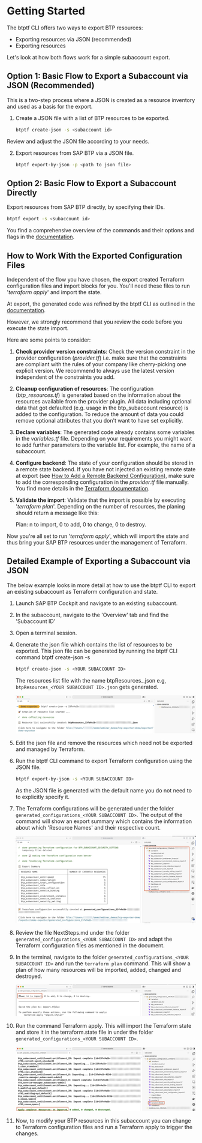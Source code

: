 # Getting Started

The btptf CLI offers two ways to export BTP resources:

- Exporting resources via JSON (recommended)
- Exporting resources

Let's look at how both flows work for a simple subaccount export.

## Option 1: Basic Flow to Export a Subaccount via JSON (Recommended)

This is a two-step process where a JSON is created as a resource inventory and used as a basis for the export.

1. Create a JSON file with a list of BTP resources to be exported.

    ```bash
    btptf create-json -s <subaccount id>
    ```
Review and adjust the JSON file according to your needs.

2. Export resources from SAP BTP via a JSON file.

    ```bash
    btptf export-by-json -p <path to json file>
    ```

## Option 2: Basic Flow to Export a Subaccount Directly

Export resources from SAP BTP directly, by specifying their IDs.

```bash
btptf export -s <subaccount id>
```

You find a comprehensive overview of the commands and their options and flags in the [documentation](btptf.md).

## How to Work With the Exported Configuration Files

Independent of the flow you have chosen, the export created Terraform configuration files and import blocks for you. You'll need these files to run '*terraform apply*' and import the state.

At export, the generated code was refined by the btptf CLI as outlined in the [documentation](https://sap.github.io/terraform-exporter-btp/tfcodeimprovements/).

However, we strongly recommend that you review the code before you execute the state import.

Here are some points to consider:

1. **Check provider version constraints**: Check the version constraint in the provider configuration (*provider.tf*) i.e. make sure that the constraints are compliant with the rules of your company like cherry-picking one explicit version. We recommend to always use the latest version independent of the constraints you add.

2. **Cleanup configuration of resources**: The configuration (*btp_resources.tf*) is generated based on the information about the resources available from the provider plugin. All data including optional data that got defaulted (e.g. usage in the btp_subaccount resource) is added to the configuration. To reduce the amount of data you could remove optional attributes that you don't want to have set explicitly.

3. **Declare variables**: The generated code already contains some variables in the *variables.tf* file. Depending on your requirements you might want to add further parameters to the variable list. For example, the name of a subaccount.

4. **Configure backend**: The state of your configuration should be stored in a remote state backend. If you have not injected an existing remote state at export (see [How to Add a Remote Backend Configuration](https://sap.github.io/terraform-exporter-btp/remotebackend/)), make sure to add the corresponding configuration in the *provider.tf* file manually. You find more details in the [Terraform documentation](https://developer.hashicorp.com/terraform/language/backend).

5. **Validate the import**: Validate that the import is possible by executing '*terraform plan*'. Depending on the number of resources, the planing should return a message like this:

    Plan: n to import, 0 to add, 0 to change, 0 to destroy.

Now you're all set to run '*terraform apply*', which will import the state and thus bring your SAP BTP resources under the management of Terraform.

## Detailed Example of Exporting a Subaccount via JSON

The below example looks in more detail at how to use the btptf CLI to export an existing subaccount as  Terraform configuration and state.

1. Launch SAP BTP Cockpit and navigate to an existing subaccount.

2. In the subaccount, navigate to the 'Overview' tab and find the 'Subaccount ID'

3. Open a terminal session.

4. Generate the json file which contains the list of resources to be exported. This json file can be generated by running the btptf CLI command btptf create-json -s <subaccount id>

    ```bash
    btptf create-json -s <YOUR SUBACCOUNT ID>
    ```
    The resources list file with the name btpResources_<subaccount id>.json e.g, `btpResources_<YOUR SUBACCOUNT ID>.json` gets generated.

    ![Console output of create json command of btptf CLI](img/create-json.jpg)

5. Edit the json file and remove the resources which need not be exported and managed by Terraform.

6. Run the btptf CLI command to export Terraform configuration using the JSON file.

    ```bash
    btptf export-by-json -s <YOUR SUBACCOUNT ID>
    ```

    As the JSON file is generated with the default name you do not need to to explicitly specify it.

7. The Terraform configurations will be generated under the folder `generated_configurations_<YOUR SUBACCOUNT ID>`. The output of the command will show an export summary which contains the information about which 'Resource Names' and their respective count.

    ![Display of generated configuration after export](img/generated-config.jpg)

8. Review the file NextSteps.md under the folder `generated_configurations_<YOUR SUBACCOUNT ID>` and adapt the Terraform configuration files as mentioned in the document.

9. In the terminal, navigate to the folder `generated_configurations_<YOUR SUBACCOUNT ID>` and run the `terraform plan` command. This will show a plan of how many resources will be imported, added, changed and destroyed.

    ![Console output of terraform plan after import](img/tf-plan.jpg)

10. Run the command Terraform apply. This will import the Terraform state and store it in the terraform.state file in under the folder `generated_configurations_<YOUR SUBACCOUNT ID>`.

    ![Console output of terraform apply after import](img/tf-apply.jpg)

11.  Now, to modify your BTP resources in this subaccount you can change to Terraform configuration files and run a Terraform apply to trigger the changes.
